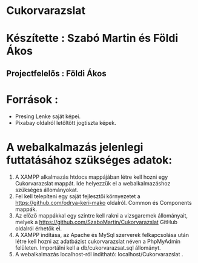 # Cukorvarazslat 
# Készítette : Szabó Martin és Földi Ákos
## Projectfelelős : Földi Ákos

# Források : 
- Presing Lenke saját képei.
- Pixabay oldalról letöltött jogtiszta képek.

# A webalkalmazás jelenlegi futtatásához szükséges adatok:
1. A XAMPP alkalmazás htdocs mappájában létre kell hozni egy Cukorvarazslat mappát. Ide helyezzük el a webalkalmazáshoz szükséges állományokat.
2. Fel kell telepíteni egy saját fejlesztői környezetet a https://github.com/odrya-keri-mako oldalról. Common és Components mappák. 
3. Az előző mappákkal egy szintre kell rakni a vizsgaremek állományait, melyek a https://github.com/SzaboMartin/Cukorvarazslat GitHub oldalról érhetők el.
4. A XAMPP indítása, az Apache és MySql szerverek felkapcsolása után létre kell hozni az adatbázist cukorvarazslat néven a PhpMyAdmin felületen. 
Importálni kell a db/cukorvarazsat.sql állományt.
5. A webalkalmazás localhost-ról indítható: localhost/Cukorvarazslat .
